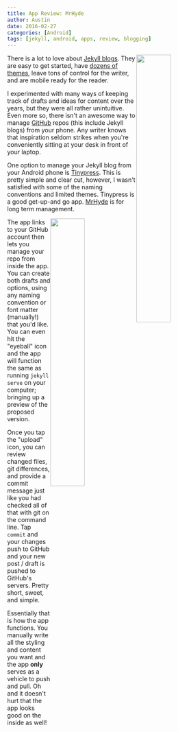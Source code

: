 ```yaml
---
title: App Review: MrHyde
author: Austin
date: 2016-02-27
categories: [Android]
tags: [jekyll, android, apps, review, blogging]
---
```


<a href="https://play.google.com/store/apps/details?id=org.faudroids.mrhyde"><img style="float: right; height: auto; width: 40%" src="https://lh3.googleusercontent.com/CKhNDih6W6pnyVsaeFsbZGrhVcGPZXC3vhlVRENf3cPJthpNP1SnQNS3WyxHZkN053aJ=w300-rw"></a>

There is a lot to love about [Jekyll blogs](http://jekyllrb.com/).  They are easy to get started, have [dozens of themes](http://jekyllthemes.org/), leave tons of control for the writer, and are mobile ready for the reader.

I experimented with many ways of keeping track of drafts and ideas for content over the years, but they were all rather unintuitive.  Even more so, there isn't an awesome way to manage [GitHub](https://www.github.com) repos (this include Jekyll blogs) from your phone.  Any writer knows that inspiration seldom strikes when you're conveniently sitting at your desk in front of your laptop.

One option to manage your Jekyll blog from your Android phone is [Tinypress](https://play.google.com/store/apps/details?id=co.tinypress.android).  This is pretty simple and clear cut, however, I wasn't satisfied with some of the naming conventions and limited themes.  Tinypress is a good get-up-and go app.  [MrHyde](https://play.google.com/store/apps/details?id=org.faudroids.mrhyde) is for long term management.

<img style="float: right; height: auto; width: 40%" src="http://drive.google.com/uc?export=view&id=0B2RH_BSaD6YPUWNHQmVMYUFpY3c">

The app links to your GitHub account then lets you manage your repo from inside the app.  You can create both drafts and options, using any naming convention or font matter (manually!) that you'd like.  You can even hit the "eyeball" icon and the app will function the same as running ```jekyll serve``` on your computer; bringing up a preview of the proposed version.

Once you tap the "upload" icon, you can review changed files, git differences, and provide a commit message just like you had checked all of that with git on the command line. Tap ```commit``` and your changes push to GitHub and your new post / draft is pushed to GitHub's servers.  Pretty short, sweet, and simple.


Essentially that is how the app functions.  You manually write all the styling and content you want and the app **only** serves as a vehicle to push and pull.  Oh and it doesn't hurt that the app looks good on the inside as well!
